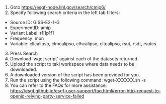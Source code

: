 1. Goto https://esgf-node.llnl.gov/search/cmip6/
2. Specify following search criteria in the left tab filters:

  - Source ID: GISS-E2-1-G
  - ExperimentID: amip
  - Variant Label: r1i1p1f1
  - Frequency: mon
  - Variable: cllcalipso, clmcalipso, clhcalipso, cltcalipso, rsut, rsdt, rsutcs
3. Press Search
4. Download 'wget script' against each of the datasets returned. 
5. Upload the script to taki workspace where data needs to be downloaded.
6. A downloaded version of the script has been provided for you. 
6. Run the script using the following command:
    wget-XXXXXX.sh -s
7. You can refer to the FAQs for more assistance: https://esgf.github.io/esgf-user-support/faq.html#error-http-request-to-openid-relying-party-service-failed
